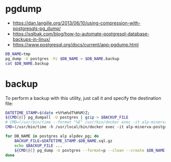 # pgdump
- https://dan.langille.org/2013/06/10/using-compression-with-postgresqls-pg_dump/
- https://sqlbak.com/blog/how-to-automate-postgresql-database-backups-in-linux/
- https://www.postgresql.org/docs/current/app-pgdump.html
```bash
DB_NAME=tmp
pg_dump -U postgres -Fc $DB_NAME > $DB_NAME.backup
cat $DB_NAME.backup
```

# backup
To perform a backup with this utility, just call it and specify the destination file:

```bash
DATETIME_STAMP=$(date +%Y%m%dT%H%M)Z;
${CMD[@]} pg_dumpall -U postgres | gzip > $BACKUP_FILE
# CMD=(/usr/bin/time --format "%E" /usr/bin/docker exec -it alp-minerva-postgres-1) # linux
CMD=(/usr/bin/time -h /usr/local/bin/docker exec -it alp-minerva-postgres-1) # macos

for DB_NAME in postgres alp alpdev_pg; do
	BACKUP_FILE=$DATETIME_STAMP.$DB_NAME.sql.gz
	echo $BACKUP_FILE ...
	${CMD[@]} pg_dump -U postgres --format=p --clean --create $DB_NAME | gzip > $BACKUP_FILE
done
```
